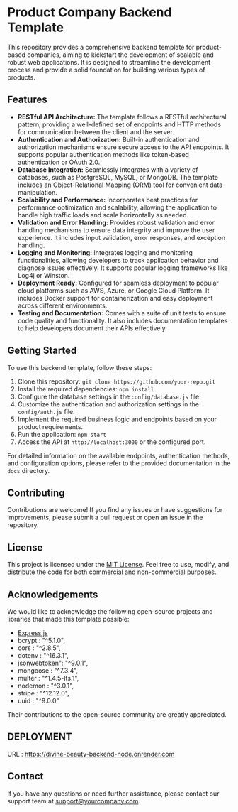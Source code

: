 # Product Company Backend Template

This repository provides a comprehensive backend template for product-based companies, aiming to kickstart the development of scalable and robust web applications. It is designed to streamline the development process and provide a solid foundation for building various types of products.

## Features

- **RESTful API Architecture:** The template follows a RESTful architectural pattern, providing a well-defined set of endpoints and HTTP methods for communication between the client and the server.
- **Authentication and Authorization:** Built-in authentication and authorization mechanisms ensure secure access to the API endpoints. It supports popular authentication methods like token-based authentication or OAuth 2.0.
- **Database Integration:** Seamlessly integrates with a variety of databases, such as PostgreSQL, MySQL, or MongoDB. The template includes an Object-Relational Mapping (ORM) tool for convenient data manipulation.
- **Scalability and Performance:** Incorporates best practices for performance optimization and scalability, allowing the application to handle high traffic loads and scale horizontally as needed.
- **Validation and Error Handling:** Provides robust validation and error handling mechanisms to ensure data integrity and improve the user experience. It includes input validation, error responses, and exception handling.
- **Logging and Monitoring:** Integrates logging and monitoring functionalities, allowing developers to track application behavior and diagnose issues effectively. It supports popular logging frameworks like Log4j or Winston.
- **Deployment Ready:** Configured for seamless deployment to popular cloud platforms such as AWS, Azure, or Google Cloud Platform. It includes Docker support for containerization and easy deployment across different environments.
- **Testing and Documentation:** Comes with a suite of unit tests to ensure code quality and functionality. It also includes documentation templates to help developers document their APIs effectively.

## Getting Started

To use this backend template, follow these steps:

1. Clone this repository: `git clone https://github.com/your-repo.git`
2. Install the required dependencies: `npm install`
3. Configure the database settings in the `config/database.js` file.
4. Customize the authentication and authorization settings in the `config/auth.js` file.
5. Implement the required business logic and endpoints based on your product requirements.
6. Run the application: `npm start`
7. Access the API at `http://localhost:3000` or the configured port.

For detailed information on the available endpoints, authentication methods, and configuration options, please refer to the provided documentation in the `docs` directory.

## Contributing

Contributions are welcome! If you find any issues or have suggestions for improvements, please submit a pull request or open an issue in the repository.

## License

This project is licensed under the [MIT License](https://opensource.org/licenses/MIT). Feel free to use, modify, and distribute the code for both commercial and non-commercial purposes.

## Acknowledgements

We would like to acknowledge the following open-source projects and libraries that made this template possible:

- [Express.js](https://expressjs.com)
- bcrypt : "^5.1.0",
- cors : "^2.8.5",
- dotenv : "^16.3.1",
- jsonwebtoken": "^9.0.1",
- mongoose : "^7.3.4",
- multer : "^1.4.5-lts.1",
- nodemon : "^3.0.1",
- stripe : "^12.12.0",
- uuid : "^9.0.0"

Their contributions to the open-source community are greatly appreciated.

## DEPLOYMENT
URL : https://divine-beauty-backend-node.onrender.com

## Contact

If you have any questions or need further assistance, please contact our support team at support@yourcompany.com.
